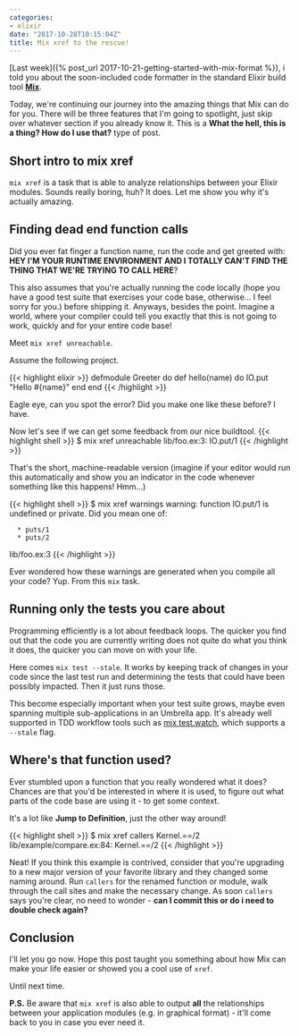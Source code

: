 ```yaml
---
categories:
- elixir
date: "2017-10-28T10:15:04Z"
title: Mix xref to the rescue!
---
```


[Last week]({% post_url 2017-10-21-getting-started-with-mix-format %}), i told you about the soon-included code formatter in the standard Elixir build tool [**Mix**](https://hexdocs.pm/mix/Mix.html).

Today, we're continuing our journey into the amazing things that Mix can do for you.
There will be three features that I'm going to spotlight, just skip over whatever section
if you already know it. This is a __What the hell, this is a thing? How do I use that?__ type of post.

## Short intro to mix xref
`mix xref` is a task that is able to analyze relationships between your Elixir modules.
Sounds really boring, huh? It does. Let me show you why it's actually amazing.

## Finding dead end function calls

Did you ever fat finger a function name, run the code and get greeted with:
**HEY I'M YOUR RUNTIME ENVIRONMENT AND I TOTALLY CAN'T FIND THE THING THAT WE'RE TRYING TO CALL HERE**?

This also assumes that you're actually running the code locally (hope you have a good test suite that exercises your code base, otherwise... I feel sorry for you.) before shipping it. Anyways, besides the point. Imagine a world, where your compiler could tell you exactly that this is not going to work, quickly and for your entire code base!

Meet `mix xref unreachable`.

Assume the following project.

{{< highlight elixir >}}
defmodule Greeter do
  def hello(name) do
    IO.put "Hello #{name}"
  end
end
{{< /highlight >}}

Eagle eye, can you spot the error? Did you make one like these before? I have.

Now let's see if we can get some feedback from our nice buildtool.
{{< highlight shell >}}
$ mix xref unreachable
lib/foo.ex:3: IO.put/1
{{< /highlight >}}


That's the short, machine-readable version (imagine if your editor would run this automatically and show you an indicator in the code whenever something like this happens! Hmm...)

{{< highlight shell >}}
$ mix xref warnings
warning: function IO.put/1 is undefined or private. Did you mean one of:

      * puts/1
      * puts/2

  lib/foo.ex:3
{{< /highlight >}}

Ever wondered how these warnings are generated when you compile all your code? Yup. From this `mix` task.

## Running only the tests you care about

Programming efficiently is a lot about feedback loops. The quicker you find out that
the code you are currently writing does not quite do what you think it does, the quicker
you can move on with your life.

Here comes `mix test --stale`.
It works by keeping track of changes in your code since the last test run and determining the tests that could have been possibly impacted. Then it just runs those.

This become especially important when your test suite grows, maybe even spanning multiple sub-applications in an Umbrella app. It's already well supported in TDD workflow tools such as [mix test.watch](https://github.com/lpil/mix-test.watch), which supports a `--stale` flag.

## Where's that function used?

Ever stumbled upon a function that you really wondered what it does? Chances are that you'd be interested in where it is used, to figure out what parts of the code base are using it - to get some context.

It's a lot like __Jump to Definition__, just the other way around!


{{< highlight shell >}}
$ mix xref callers Kernel.==/2
lib/example/compare.ex:84: Kernel.==/2
{{< /highlight >}}

Neat! If you think this example is contrived, consider that you're upgrading to a new major version of your favorite library and they changed some naming around. Run `callers` for the renamed function or module, walk through the call sites and make the necessary change. As soon `callers` says you're clear, no need to wonder - **can I commit this or do i need to double check again?**

## Conclusion
I'll let you go now. Hope this post taught you something about how Mix can make your life easier or showed you a cool use of `xref`.

Until next time.

**P.S.** Be aware that `mix xref` is also able to output **all** the relationships between your application modules (e.g. in graphical format) - it'll come back to you in case you ever need it.

